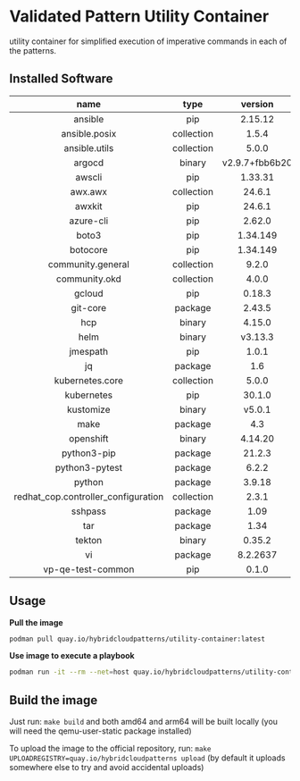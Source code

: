 # Validated Pattern Utility Container

utility container for simplified execution of imperative commands in each of the patterns.


## Installed Software

|               name                |  type    |   version    |
|:---------------------------------:|:--------:|:------------:|
|ansible                            |pip       |2.15.12       |
|ansible.posix                      |collection|1.5.4         |
|ansible.utils                      |collection|5.0.0         |
|argocd                             |binary    |v2.9.7+fbb6b20|
|awscli                             |pip       |1.33.31       |
|awx.awx                            |collection|24.6.1        |
|awxkit                             |pip       |24.6.1        |
|azure-cli                          |pip       |2.62.0        |
|boto3                              |pip       |1.34.149      |
|botocore                           |pip       |1.34.149      |
|community.general                  |collection|9.2.0         |
|community.okd                      |collection|4.0.0         |
|gcloud                             |pip       |0.18.3        |
|git-core                           |package   |2.43.5        |
|hcp                                |binary    |4.15.0        |
|helm                               |binary    |v3.13.3       |
|jmespath                           |pip       |1.0.1         |
|jq                                 |package   |1.6           |
|kubernetes.core                    |collection|5.0.0         |
|kubernetes                         |pip       |30.1.0        |
|kustomize                          |binary    |v5.0.1        |
|make                               |package   |4.3           |
|openshift                          |binary    |4.14.20       |
|python3-pip                        |package   |21.2.3        |
|python3-pytest                     |package   |6.2.2         |
|python                             |package   |3.9.18        |
|redhat_cop.controller_configuration|collection|2.3.1         |
|sshpass                            |package   |1.09          |
|tar                                |package   |1.34          |
|tekton                             |binary    |0.35.2        |
|vi                                 |package   |8.2.2637      |
|vp-qe-test-common                  |pip       |0.1.0         |

## Usage
**Pull the image**
```bash
podman pull quay.io/hybridcloudpatterns/utility-container:latest
```

**Use image to execute a playbook**
```bash
podman run -it --rm --net=host quay.io/hybridcloudpatterns/utility-container:latest ansible-playbook <playbook>.yml
```

## Build the image
Just run: `make build` and both amd64 and arm64 will be built locally (you will need the qemu-user-static package installed)

To upload the image to the official repository, run: `make UPLOADREGISTRY=quay.io/hybridcloudpatterns upload` (by default it uploads somewhere else
to try and avoid accidental uploads)


